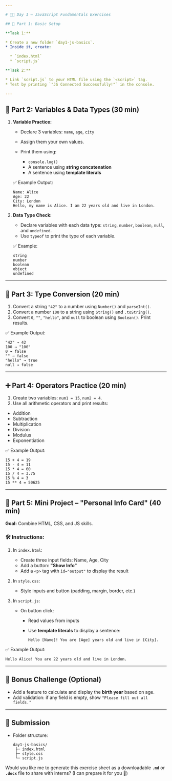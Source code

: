 ```yaml
---

# 🧑‍💻 Day 1 – JavaScript Fundamentals Exercises

## 🧩 Part 1: Basic Setup

**Task 1:**

* Create a new folder `day1-js-basics`.
* Inside it, create:

  * `index.html`
  * `script.js`

**Task 2:**

* Link `script.js` to your HTML file using the `<script>` tag.
* Test by printing `"JS Connected Successfully!"` in the console.

---
```


## 📝 Part 2: Variables & Data Types (30 min)

1. **Variable Practice:**

   * Declare 3 variables: `name`, `age`, `city`
   * Assign them your own values.
   * Print them using:

     * `console.log()`
     * A sentence using **string concatenation**
     * A sentence using **template literals**

   ✅ Example Output:

   ```
   Name: Alice
   Age: 22
   City: London
   Hello, my name is Alice. I am 22 years old and live in London.
   ```

2. **Data Type Check:**

   * Declare variables with each data type: `string`, `number`, `boolean`, `null`, and `undefined`.
   * Use `typeof` to print the type of each variable.

   ✅ Example:

   ```
   string
   number
   boolean
   object
   undefined
   ```

---

## 🔢 Part 3: Type Conversion (20 min)

1. Convert a string `"42"` to a number using `Number()` and `parseInt()`.
2. Convert a number `100` to a string using `String()` and `.toString()`.
3. Convert `0`, `""`, `"hello"`, and `null` to boolean using `Boolean()`. Print results.

✅ Example Output:

```
"42" → 42
100 → "100"
0 → false
"" → false
"hello" → true
null → false
```

---

## ➕ Part 4: Operators Practice (20 min)

1. Create two variables: `num1 = 15`, `num2 = 4`.
2. Use all arithmetic operators and print results:

* Addition
* Subtraction
* Multiplication
* Division
* Modulus
* Exponentiation

✅ Example Output:

```
15 + 4 = 19
15 - 4 = 11
15 * 4 = 60
15 / 4 = 3.75
15 % 4 = 3
15 ** 4 = 50625
```

---

## 🧠 Part 5: Mini Project – "Personal Info Card" (40 min)

**Goal:** Combine HTML, CSS, and JS skills.

### 🛠️ Instructions:

1. In `index.html`:

   * Create three input fields: Name, Age, City
   * Add a button: **"Show Info"**
   * Add a `<p>` tag with `id="output"` to display the result

2. In `style.css`:

   * Style inputs and button (padding, margin, border, etc.)

3. In `script.js`:

   * On button click:

     * Read values from inputs
     * Use **template literals** to display a sentence:

       ```
       Hello [Name]! You are [Age] years old and live in [City].
       ```

✅ Example Output:

```
Hello Alice! You are 22 years old and live in London.
```

---

## 🎯 Bonus Challenge (Optional)

* Add a feature to calculate and display the **birth year** based on age.
* Add validation: if any field is empty, show `"Please fill out all fields."`

---

## 📁 Submission

* Folder structure:

  ```
  day1-js-basics/
   ├─ index.html
   ├─ style.css
   └─ script.js
  ```



Would you like me to generate this exercise sheet as a downloadable **`.md`** or **`.docx`** file to share with interns? (I can prepare it for you 📄)
